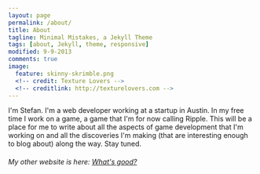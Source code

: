 ```yaml
---
layout: page
permalink: /about/
title: About
tagline: Minimal Mistakes, a Jekyll Theme
tags: [about, Jekyll, theme, responsive]
modified: 9-9-2013
comments: true
image:
  feature: skinny-skrimble.png
  <!-- credit: Texture Lovers -->
  <!-- creditlink: http://texturelovers.com -->
---
```

I'm Stefan. I'm a web developer working at a startup in Austin.
In my free time I work on a game, a game that I'm for now calling Ripple.
This will be a place for me to write about all the aspects of game development that I'm working on and all the discoveries I'm making (that are interesting enough to blog about) along the way.
Stay tuned.

###### My other website is here: [What's good?](http://whats.gd)
